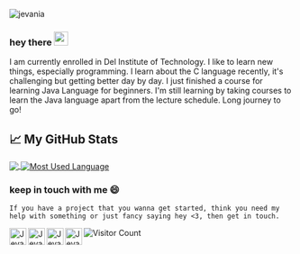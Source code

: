 
![jevania](https://user-images.githubusercontent.com/70984049/150808209-634b0c8b-8cb5-4e36-920e-8e9c87618d53.gif)

### hey there  <img src="https://media.giphy.com/media/hvRJCLFzcasrR4ia7z/giphy.gif" width="25px">
I am currently enrolled in Del Institute of Technology. I like to learn new things, especially programming. I learn about the C language recently, it's challenging but getting better day by day. I just finished a course for learning Java Language for beginners. I'm still learning by taking courses to learn the Java language apart from the lecture schedule. Long journey to go!


## 📈 My GitHub Stats
<a href="https://github.com/jevania/jevania">
  <img align="center" src="https://github-readme-stats.vercel.app/api?username=jevania&hide=issues&show_icons=true&title_color=7393B3&icon_color=7393B3" />
</a>
<a href="https://github.com/jevania/jevania">
  <img align="center" src="https://github-readme-stats.vercel.app/api/top-langs/?username=jevania&layout=compact&title_color=7393B3" alt="Most Used Language" />
</a>


### keep in touch with me 😄
```If you have a project that you wanna get started, think you need my help with something or just fancy saying hey <3, then get in touch.```

<a href="https://www.linkedin.com/in/jevania-datubara-78b4781b9">
  <img align="left" alt="Jevania's LinkedIN" width="30px" src="https://raw.githubusercontent.com/peterthehan/peterthehan/master/assets/linkedin.svg" />
</a>
<a href="https://www.instagram.com/jevaniadb/">
  <img align="left" alt="Jevania's Instagram" width="30px" src="https://user-images.githubusercontent.com/70984049/131288231-66471d8b-7bed-4fd7-b2eb-519637f05d8c.png" />
</a>
<a href="https://wa.me/message/BIVTJMUM5V7KM1">
  <img align="left" alt="Jevania's Whatsapp" width="30px" src="https://user-images.githubusercontent.com/70984049/131291723-1f0c5f7c-d5df-45ae-9077-43b7dfaedf09.png" />
</a>
<a href="mailto:jevaddicted@gmail.com">
  <img align="left" alt="Jevania's Gmail" width="30px" src="https://user-images.githubusercontent.com/70984049/131291665-9107db2e-7437-4d90-b509-ea63c5eb38c1.png" />
</a>


![Visitor Count](https://visitor-badge.glitch.me/badge?page_id=jevania.jevania)

